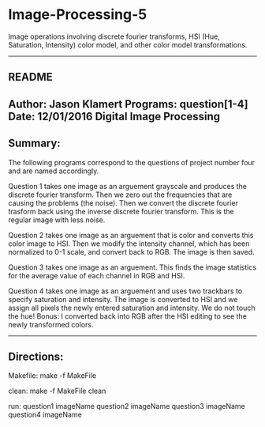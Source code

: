 # Image-Processing-5
Image operations involving discrete fourier transforms, HSI (Hue, Saturation, Intensity) color model, and other color model transformations.

----------------------------------------------------------------------------
README
----------------------------------------------------------------------------
Author: Jason Klamert
Programs: question[1-4]
Date: 12/01/2016
Digital Image Processing
----------------------------------------------------------------------------
Summary:
----------------------------------------------------------------------------

The following programs correspond to the questions of project number four and
are named accordingly.

Question 1 takes one image as an arguement grayscale and produces the discrete
fourier transform. Then we zero out the frequencies that are causing the problems
(the noise). Then we convert the discrete fourier trasform back using the
inverse discrete fourier transform. This is the regular image with less noise.

Question 2 takes one image as an arguement that is color and converts this color
image to HSI. Then we modify the intensity channel, which has been normalized to
0-1 scale, and convert back to RGB. The image is then saved.

Question 3 takes one image as an arguement. This finds the image statistics for
the average value of each channel in RGB and HSI.

Question 4 takes one image as an arguement and uses two trackbars to specify
saturation and intensity. The image is converted to HSI and we assign all
pixels the newly entered saturation and intensity. We do not touch the hue!
Bonus: I converted back into RGB after the HSI editing to see the newly
transformed colors.

----------------------------------------------------------------------------
Directions:
----------------------------------------------------------------------------

Makefile:
	make -f MakeFile

clean:
	make -f MakeFile clean

run:
	question1 imageName
	question2 imageName
	question3 imageName
	question4 imageName


